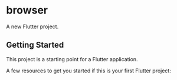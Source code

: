 # browser

A new Flutter project.

## Getting Started

This project is a starting point for a Flutter application.

A few resources to get you started if this is your first Flutter project:

